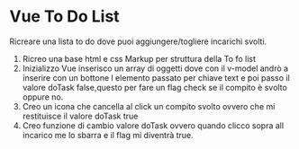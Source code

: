 # Vue To Do List

Ricreare una lista to do dove puoi aggiungere/togliere incarichi svolti.

1. Ricreo una base html e css Markup per struttura della To fo list
2. Inizializzo Vue inserisco un array di oggetti dove con il v-model andrò a inserire con un bottone l elemento passato per chiave text e poi passo il valore doTask false,questo per fare un flag check se il compito è svolto oppure no.
3. Creo un icona che cancella al click un compito svolto ovvero che mi restituisce il valore doTask true
4. Creo funzione di cambio valore doTask ovvero quando clicco sopra all incarico me lo sbarra e il flag mi diventrà true.